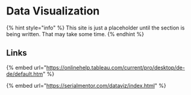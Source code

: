 # Data Visualization

{% hint style="info" %}
This site is just a placeholder until the section is being written. That may take some time.
{% endhint %}

## Links

{% embed url="https://onlinehelp.tableau.com/current/pro/desktop/de-de/default.htm" %}

{% embed url="https://serialmentor.com/dataviz/index.html" %}



